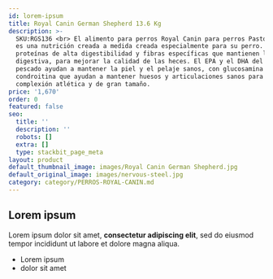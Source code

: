 ```yaml
---
id: lorem-ipsum
title: Royal Canin German Shepherd 13.6 Kg
description: >-
  SKU:RGS136 <br> El alimento para perros Royal Canin para perros Pastor Alemán
  es una nutrición creada a medida creada especialmente para su perro. Con
  proteínas de alta digestibilidad y fibras específicas que mantienen la salud
  digestiva, para mejorar la calidad de las heces. El EPA y el DHA del aceite de
  pescado ayudan a mantener la piel y el pelaje sanos, con glucosamina y la
  condroitina que ayudan a mantener huesos y articulaciones sanos para una
  complexión atlética y de gran tamaño.
price: '1,670'
order: 0
featured: false
seo:
  title: ''
  description: ''
  robots: []
  extra: []
  type: stackbit_page_meta
layout: product
default_thumbnail_image: images/Royal Canin German Shepherd.jpg
default_original_image: images/nervous-steel.jpg
category: category/PERROS-ROYAL-CANIN.md
---
```

## Lorem ipsum

Lorem ipsum dolor sit amet, **consectetur adipiscing elit**, sed do eiusmod tempor incididunt ut labore et dolore magna aliqua.

- Lorem ipsum
- dolor sit amet